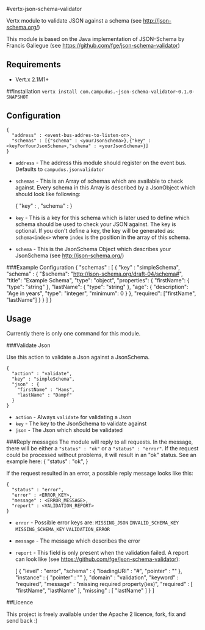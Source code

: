 #vertx-json-schema-validator

Vertx module to validate JSON against a schema (see http://json-schema.org/)

This module is based on the Java implementation of JSON-Schema by Francis Galiegue (see https://github.com/fge/json-schema-validator)

## Requirements
* Vert.x 2.1M1+

##Installation
`vertx install com.campudus.~json-schema-validator~0.1.0-SNAPSHOT`

## Configuration
    {
      "address" : <event-bus-addres-to-listen-on>,
      "schemas" : [{"schema" : <yourJsonSchema>},{"key" : <keyForYourJsonSchema>,"schema" : <yourJsonSchema>}]
    }

* `address` - The address this module should register on the event bus. Defaults to `campudus.jsonvalidator`
* `schemas` - This is an Array of schemas which are available to check against. Every schema in this Array is described by a JsonObject which should look like following:

    {
      "key" : <keyForYourJsonSchema>,
      "schema" : <yourJsonSchema>
    }

* `key` - This is a key for this schema which is later used to define which schema should be used to check your JSON against. The key is optional. If you don't define a key, the key will be generated as: `schema<index>` where `index` is the position in the array of this schema.
* `schema` - This is the JsonSchema Object which describes your JsonSchema (see http://json-schema.org/)

###Example Configuration
    {
      "schemas" : [
        {
          "key" : "simpleSchema",
          "schema" : {
            "$schema": "http://json-schema.org/draft-04/schema#",
            "title": "Example Schema",
            "type": "object",
            "properties": {
              "firstName": {
                "type": "string"
              },
              "lastName": {
                "type": "string"
              },
              "age": {
                "description": "Age in years",
                "type": "integer",
                "minimum": 0
              }
            },
            "required": ["firstName", "lastName"]
          }
        }
      ]
    }

## Usage
Currently there is only one command for this module.

###Validate Json

Use this action to validate a Json against a JsonSchema.

    {
      "action" : "validate",
      "key" : "simpleSchema",
      "json" : {
        "firstName" : "Hans",
        "lastName" : "Dampf"
      }
    }

* `action` - Always `validate` for validating a Json
* `key` - The key to the JsonSchema to validate against
* `json` - The Json which should be validated

###Reply messages
The module will reply to all requests.  In the message, there will be either a `"status" : "ok"` or a `"status" : "error"`. If the request could be processed without problems, it will result in an "ok" status. See an example here:
    {
      "status" : "ok",
    }

If the request resulted in an error, a possible reply message looks like this:

    {
      "status" : "error",
      "error" : <ERROR_KEY>,
      "message" : <ERROR_MESSAGE>,
      "report" : <VALIDATION_REPORT>
    }
    
* `error` - Possible error keys are: `MISSING_JSON` `INVALID_SCHEMA_KEY` `MISSING_SCHEMA_KEY` `VALIDATION_ERROR`
* `message` - The message which describes the error
* `report` - This field is only present when the validation failed. A report can look like (see https://github.com/fge/json-schema-validator):

    [ {
      "level" : "error",
      "schema" : {
        "loadingURI" : "#",
        "pointer" : ""
      },
      "instance" : {
        "pointer" : ""
      },
      "domain" : "validation",
      "keyword" : "required",
      "message" : "missing required property(ies)",
      "required" : [ "firstName", "lastName" ],
      "missing" : [ "lastName" ]
    } ]
    
##Licence

This project is freely available under the Apache 2 licence, fork, fix and send back :)